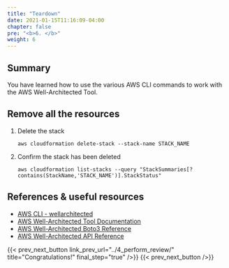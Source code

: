 ```yaml
---
title: "Teardown"
date: 2021-01-15T11:16:09-04:00
chapter: false
pre: "<b>6. </b>"
weight: 6
---
```

 
## Summary
You have learned how to use the various AWS CLI commands to work with the AWS Well-Architected Tool.
 
## Remove all the resources
1. Delete the stack
    ```
    aws cloudformation delete-stack --stack-name STACK_NAME
    ```
2. Confirm the stack has been deleted
    ```
    aws cloudformation list-stacks --query "StackSummaries[?contains(StackName,'STACK_NAME')].StackStatus"
    ```
## References & useful resources
* [AWS CLI - wellarchitected](https://awscli.amazonaws.com/v2/documentation/api/latest/reference/wellarchitected/index.html)
* [AWS Well-Architected Tool Documentation](https://docs.aws.amazon.com/wellarchitected/)
* [AWS Well-Architected Boto3 Reference](https://boto3.amazonaws.com/v1/documentation/api/latest/reference/services/wellarchitected.html)
* [AWS Well-Architected API Reference](https://docs.aws.amazon.com/wellarchitected/latest/APIReference/Welcome.html)
 
{{< prev_next_button link_prev_url="../4_perform_review/"  title="Congratulations!" final_step="true"  />}}
{{< prev_next_button />}}
 
